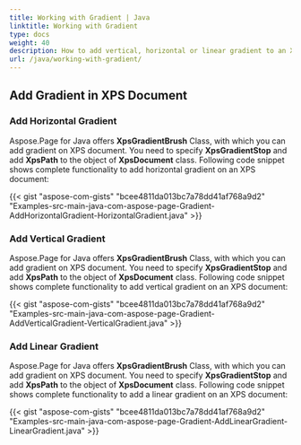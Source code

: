 ```yaml
---
title: Working with Gradient | Java
linktitle: Working with Gradient
type: docs
weight: 40
description: How to add vertical, horizontal or linear gradient to an XPS file is a question answered by Aspose.Page API solution.  Learn the functionality for Java
url: /java/working-with-gradient/
---
```


## **Add Gradient in XPS Document**

### **Add Horizontal Gradient**
Aspose.Page for Java offers **XpsGradientBrush** Class, with which you can add gradient on XPS document. You need to specify **XpsGradientStop** and add **XpsPath** to the object of **XpsDocument** class. Following code snippet shows complete functionality to add horizontal gradient on an XPS document:

{{< gist "aspose-com-gists" "bcee4811da013bc7a78dd41af768a9d2" "Examples-src-main-java-com-aspose-page-Gradient-AddHorizontalGradient-HorizontalGradient.java" >}}
### **Add Vertical Gradient**
Aspose.Page for Java offers **XpsGradientBrush** Class, with which you can add gradient on XPS document. You need to specify **XpsGradientStop** and add **XpsPath** to the object of **XpsDocument** class. Following code snippet shows complete functionality to add vertical gradient on an XPS document:

{{< gist "aspose-com-gists" "bcee4811da013bc7a78dd41af768a9d2" "Examples-src-main-java-com-aspose-page-Gradient-AddVerticalGradient-VerticalGradient.java" >}}
### **Add Linear Gradient**
Aspose.Page for Java offers **XpsGradientBrush** Class, with which you can add gradient on XPS document. You need to specify **XpsGradientStop** and add **XpsPath** to the object of **XpsDocument** class. Following code snippet shows complete functionality to add a linear gradient on an XPS document:

{{< gist "aspose-com-gists" "bcee4811da013bc7a78dd41af768a9d2" "Examples-src-main-java-com-aspose-page-Gradient-AddLinearGradient-LinearGradient.java" >}}

